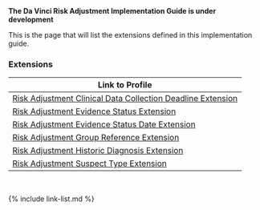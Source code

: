 
<div markdown="1" class="bg-info">
<b>The Da Vinci Risk Adjustment Implementation Guide is under development</b>
</div>

This is the page that will list the extensions defined in this implementation guide.

### Extensions

|Link to Profile|
|---|
|[Risk Adjustment Clinical Data Collection Deadline Extension](StructureDefinition-ra-clinicalDataCollectionDeadline.html)|
|[Risk Adjustment Evidence Status Extension](StructureDefinition-ra-evidenceStatus.html)|
|[Risk Adjustment Evidence Status Date Extension](StructureDefinition-ra-evidenceStatusDate.html)|
|[Risk Adjustment Group Reference Extension](StructureDefinition-ra-groupReference.html)|
|[Risk Adjustment Historic Diagnosis Extension](StructureDefinition-ra-historicDiagnosis.html)|
|[Risk Adjustment Suspect Type Extension](StructureDefinition-ra-suspectType.html)|

<br />

{% include link-list.md %}
